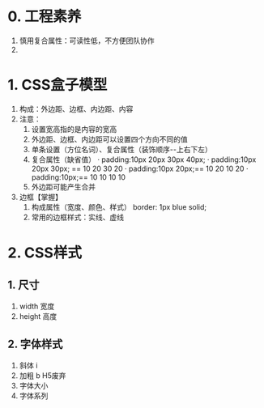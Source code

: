 # 0. 工程素养
1. 慎用复合属性：可读性低，不方便团队协作
2. 
# 1. CSS盒子模型
1. 构成：外边距、边框、内边距、内容
2. 注意：
	1. 设置宽高指的是内容的宽高
	2. 外边距、边框、内边距可以设置四个方向不同的值
	3. 单条设置（方位名词）、复合属性（装饰顺序--上右下左）
	4. 复合属性（缺省值）
		· padding:10px 20px 30px 40px;
		· padding:10px 20px 30px; == 10 20 30 20
		· padding:10px 20px;== 10 20 10 20
		· padding:10px;== 10 10 10 10
	5. 外边距可能产生合并
3. 边框【掌握】
	1. 构成属性（宽度、颜色、样式） border: 1px blue solid;
	2. 常用的边框样式：实线、虚线

# 2. CSS样式
## 1. 尺寸
1. width 宽度
2. height 高度
## 2. 字体样式
1. 斜体 i
2. 加粗 b  H5废弃
3. 字体大小
4. 字体系列